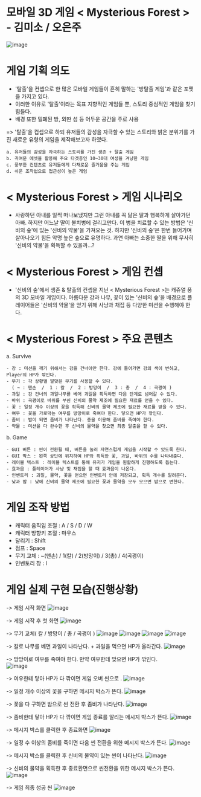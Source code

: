 # 모바일 3D 게임 < Mysterious Forest > - 김미소 / 오은주
![image](https://user-images.githubusercontent.com/84313631/120946461-903ec300-c777-11eb-9e0b-cd53dc3c8b2c.png)


# 게임 기획 의도

- '탈출'을 컨셉으로 한 많은 모바일 게임들이 흔히 말하는 '방탈출 게임'과 같은 포맷을 가지고 있다.
- 이러한 이유로 '탈출'이라는 목표 지향적인 게임들 뿐, 스토리 중심적인 게임을 찾기 힘들다.
- 배경 또한 밀폐된 방, 외딴 섬 등 어두운 공간을 주로 사용
 
 => '탈출'을 컵셉으로 하되 유저들의 감성을 자극할 수 있는 스토리와 밝은 분위기를 가진 
    새로운 유형의 게임을 제작해보고자 하였다.
    
    a. 유저들의 감성을 자극하는 스토리를 가진 생존 + 탈출 게임
    b. 귀여운 에셋을 활용해 주요 타겟층인 10~30대 여성을 겨냥한 게임
    c. 풍부한 컨텐츠로 유저들에게 다채로운 즐거움을 주는 게임
    d. 쉬운 조작법으로 접근성이 높은 게임
    
   
# < Mysterious Forest > 게임 시나리오

- 사랑하던 아내를 일찍 떠나보냈지만 그런 아내를 꼭 닮은 딸과 행복하게 살아가던 아빠. 하지만 어느날 딸이 불치병에 걸리고만다. 이 병을 치료할 수 있는 방법은 '신비의 숲'에 있는 '신비의 약물'을 가져오는 것.
하지만 '신비의 숲'은 한번 들어가며 살아나오기 힘든 악명 높은 숲으로 유명하다.
과연 아빠는 소중한 딸을 위해 무사히 '신비의 약물'을 획득할 수 있을까...?


# < Mysterious Forest > 게임 컨셉

- '신비의 숲'에서 생존 &  탈출의 컨셉을 지닌 < Mysterious Forest >는 캐쥬얼 풍의 3D 모바일 게임이다.
   아름다운 강과 나무, 꽃이 있는 '신비의 숲'을 배경으로 플레이어들은 '신비의 약물'을 얻기 위해 사냥과 채집 등 다양한 미션을 수행해야 한다.
   
   
 # < Mysterious Forest > 주요 콘텐츠
   
   a. Survive
   
    - 강 : 미션을 깨기 위해서는 강을 건너야만 한다. 강에 들어가면 강의 색이 변하고, Player의 HP가 깎인다.
    - 무기 : 각 상황별 알맞은 무기를 사용할 수 있다.
      ( ~ : 맨손  /  1 : 칼  /  2 : 방망이  /  3 : 총  /  4 : 곡괭이 )
    - 과일 : 강 건너의 과일나무를 베어 과일을 획득하면 다음 단계로 넘어갈 수 있다.
    - 바위 : 곡괭이로 바위를 부숸 신비의 물약 제조에 필요한 재료를 얻을 수 있다.
    - 꽃 : 일정 개수 이상의 꽃을 획득해 신비의 물약 제조에 필요한 재료를 얻을 수 있다.
    - 여우 : 꽃을 가로막는 여우를 방망이로 죽여야 한다. 닿으면 HP가 깎인다. 
    - 좀비 : 밤이 되면 좀비가 나타난다. 총을 이용해 좀비를 죽여야 한다.
    - 약물 : 미션을 다 완수한 후 신비의 물약을 찾으면 최종 탈출을 할 수 있다.

    
  b. Game
  
    - GUI 버튼 : 씬이 전환될 때, 버튼을 눌러 자연스럽게 게임을 시작할 수 있도록 한다.
    - GUI 박스 : 왼쪽 상단에 위치하여 HP와 획득한 꽃, 과일, 바위의 수를 나타내준다.
    - 레이블 텍스트 : 레이블 텍스트를 통해 유저가 게임을 원활하게 진행하도록 돕는다.
    - 효과음 : 플레이어가 사냥 및 채집을 할 때 효과음이 나온다.
    - 인벤토리 : 과일, 물약, 꽃을 얻으면 인벤토리 안에 저장되고, 획득 개수를 알려준다.
    - 낮과 밤 : 낮에 신비의 물약 제조에 필요한 꽃과 물약을 모두 모으면 밤으로 변한다.
    
    
 # 게임 조작 방법
 
 * 캐릭터 움직임 조절 : A / S / D / W
 * 캐릭터 방향키 조절 : 마우스
 * 달리기 : Shift
 * 점프 : Space
 * 무기 교체 : ~(맨손) / 1(칼) / 2(방망이) / 3(총) / 4(곡괭이)
 * 인벤토리 창 : I
 
# 게임 실제 구현 모습(진행상황)
 
 -> 게임 시작 화면
 ![image](https://user-images.githubusercontent.com/84313631/120945808-62f11580-c775-11eb-8948-818e678d876f.png)


-> 게임 시작 후 첫 화면
![image](https://user-images.githubusercontent.com/84313631/120945851-86b45b80-c775-11eb-8263-172cc73a576a.png)


-> 무기 교체( 칼 / 방망이 / 총 / 곡괭이 )
![image](https://user-images.githubusercontent.com/84313631/120945886-a481c080-c775-11eb-9073-50071ffa0674.png)
![image](https://user-images.githubusercontent.com/84313631/120945891-aba8ce80-c775-11eb-8ee7-8f4c85c85916.png)
![image](https://user-images.githubusercontent.com/84313631/120945896-af3c5580-c775-11eb-8d7e-3608d31c2934.png)
![image](https://user-images.githubusercontent.com/84313631/120948650-a8b1dc00-c77d-11eb-9236-f3338ec57dc9.png)


-> 칼로 나무를 베면 과일이 나타난다. + 과일을 먹으면 HP가 올라간다.
![image](https://user-images.githubusercontent.com/84313631/120945954-d7c44f80-c775-11eb-8a82-9887fe734fed.png)


-> 방망이로 여우를 죽여야 한다. 만약 여우한테 맞으면 HP가 깎인다.  
![image](https://user-images.githubusercontent.com/84313631/120946050-1d811800-c776-11eb-8944-d01f0472b53f.png)


-> 여우한테 닿아 HP가 다 깎이면 게임 오버 씬으로 .
![image](https://user-images.githubusercontent.com/84313631/120946276-e2331900-c776-11eb-8f8b-cbfa52e31d91.png)


-> 일정 개수 이상의 꽃을 구하면 메시지 박스가 뜬다.
![image](https://user-images.githubusercontent.com/84313631/120946070-2a057080-c776-11eb-97a5-c9a2f9a63b4e.png)


-> 꽃을 다 구하면 밤으로 씬 전환 후 좀비가 나타난다.
![image](https://user-images.githubusercontent.com/84313631/120946119-54572e00-c776-11eb-848c-cdd470d0fe24.png)


-> 좀비한테 닿아 HP가 다 깎이면 게임 종료를 알리는 메시지 박스가 뜬다.
![image](https://user-images.githubusercontent.com/84313631/120946150-7650b080-c776-11eb-8c40-e396319f866e.png)


-> 메시지 박스를 클릭한 후 종료화면
![image](https://user-images.githubusercontent.com/84313631/120946162-836d9f80-c776-11eb-96e0-f9e4cbb8d484.png)


-> 일정 수 이상의 좀비를 죽이면 다음 씬 전환을 위한 메시지 박스가 뜬다.
![image](https://user-images.githubusercontent.com/84313631/120946183-98e2c980-c776-11eb-814f-765a2bdd286b.png)


-> 메시지 박스를 클릭한 후 신비의 물약이 있는 씬이 나타난다.
![image](https://user-images.githubusercontent.com/84313631/120946204-ae57f380-c776-11eb-97be-15a9e14caa19.png)


-> 신비의 물약을 획득한 후 종료환면으로 씬전환을 위한 메시지 박스가 뜬다.
![image](https://user-images.githubusercontent.com/84313631/120946236-c465b400-c776-11eb-8194-ac058a258ab2.png)


-> 게임 최종 성공 씬
![image](https://user-images.githubusercontent.com/84313631/120946249-d0ea0c80-c776-11eb-91b4-1433f01bb3ff.png)




